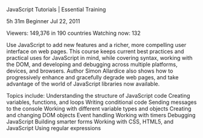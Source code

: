 JavaScript Tutorials | Essential Training

5h 31m Beginner Jul 22, 2011

Viewers: 149,376 in 190 countries Watching now: 132


Use JavaScript to add new features and a richer, more compelling user interface on web pages. This course keeps current best practices and practical uses for JavaScript in mind, while covering syntax, working with the DOM, and developing and debugging across multiple platforms, devices, and browsers. Author Simon Allardice also shows how to progressively enhance and gracefully degrade web pages, and take advantage of the world of JavaScript libraries now available.

Topics include:
Understanding the structure of JavaScript code
Creating variables, functions, and loops
Writing conditional code
Sending messages to the console
Working with different variable types and objects
Creating and changing DOM objects
Event handling
Working with timers
Debugging JavaScript
Building smarter forms
Working with CSS, HTML5, and JavaScript
Using regular expressions
